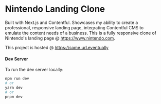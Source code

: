 # Nintendo Landing Clone

Built with Next.js and Contentful. Showcases my ability to create a professional, responsive landing page, integrating Contentful CMS to emulate the content needs of a business. This is a fully responsive clone of Nintendo's landing page @ https://www.nintendo.com.

This project is hosted @ https://some.url.eventually

#### Dev Server

To run the dev server locally:

```bash
npm run dev
# or
yarn dev
# or
pnpm dev
```
